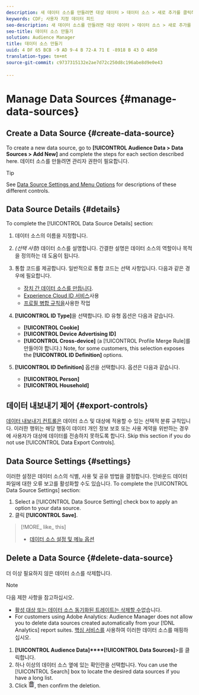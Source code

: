 ```yaml
---
description: 새 데이터 소스를 만들려면 대상 데이터 > 데이터 소스 > 새로 추가를 클릭하고 여기에 설명된 각 섹션에 대한 단계를 완료합니다. 데이터 소스를 만들려면 관리자 권한이 필요합니다.
keywords: CDF; 사용자 지정 데이터 피드
seo-description: 새 데이터 소스를 만들려면 대상 데이터 > 데이터 소스 > 새로 추가를 클릭하고 여기에 설명된 각 섹션에 대한 단계를 완료합니다. 데이터 소스를 만들려면 관리자 권한이 필요합니다.
seo-title: 데이터 소스 만들기
solution: Audience Manager
title: 데이터 소스 만들기
uuid: 4 DF 65 BCB -9 AD 9-4 B 72-A 71 E -8918 B 43 D 4850
translation-type: tm+mt
source-git-commit: c9737315132e2ae7d72c250d8c196abe8d9e0e43

---
```



# Manage Data Sources {#manage-data-sources}

## Create a Data Source {#create-data-source}

To create a new data source, go to **[!UICONTROL Audience Data > Data Sources > Add New]** and complete the steps for each section described here. 데이터 소스를 만들려면 관리자 권한이 필요합니다.

<!-- create-datasource.xml -->

>[!TIP]
>
>See [Data Source Settings and Menu Options](../features/datasources-list-and-settings.md#settings-menu-options) for descriptions of these different controls.

## Data Source Details {#details}

To complete the [!UICONTROL Data Source Details] section:

1. 데이터 소스의 이름을 지정합니다.
1. *(선택 사항)* 데이터 소스를 설명합니다. 간결한 설명은 데이터 소스의 역할이나 목적을 정의하는 데 도움이 됩니다.
1. 통합 코드를 제공합니다. 일반적으로 통합 코드는 선택 사항입니다. 다음과 같은 경우에 필요합니다.

   * [장치 간 데이터 소스를 만듭니다](../features/profile-merge-rules/merge-rules-start.md#create-data-source).
   * [Experience Cloud ID 서비스](https://marketing.adobe.com/resources/help/en_US/mcvid/)사용
   * [프로필 병합 규칙을](../features/profile-merge-rules/merge-rules-start.md)사용한 작업

1. **[!UICONTROL ID Type]**&#x200B;을 선택합니다. ID 유형 옵션은 다음과 같습니다.

   * **[!UICONTROL Cookie]**
   * **[!UICONTROL Device Advertising ID]**
   * **[!UICONTROL Cross-device]** (a [!UICONTROL Profile Merge Rule]를 만들어야 합니다.) Note, for some customers, this selection exposes the **[!UICONTROL ID Definition]** options.

1. **[!UICONTROL ID Definition]** 옵션을 선택합니다. 옵션은 다음과 같습니다.

   * **[!UICONTROL Person]**
   * **[!UICONTROL Household]**

## 데이터 내보내기 제어 {#export-controls}

[데이터 내보내기 컨트롤은](../features/data-export-controls.md) 데이터 소스 및 대상에 적용할 수 있는 선택적 분류 규칙입니다. 이러한 행위는 해당 행동이 데이터 개인 정보 보호 또는 사용 계약을 위반하는 경우에 사용자가 대상에 데이터를 전송하지 못하도록 합니다. Skip this section if you do not use [!UICONTROL Data Export Controls].

## Data Source Settings {#settings}

이러한 설정은 데이터 소스의 식별, 사용 및 공유 방법을 결정합니다. 인바운드 데이터 파일에 대한 오류 보고를 활성화할 수도 있습니다. To complete the [!UICONTROL Data Source Settings] section:

1. Select a [!UICONTROL Data Source Setting] check box to apply an option to your data source.
2. 클릭 **[!UICONTROL Save]**.

>[!MORE_ like_ this]
>
>* [데이터 소스 설정 및 메뉴 옵션](../features/datasources-list-and-settings.md#settings-menu-options)


## Delete a Data Source {#delete-data-source}

<!-- t_datasource_delete.xml -->

더 이상 필요하지 않은 데이터 소스를 삭제합니다.

>[!NOTE]
>
>다음 제한 사항을 참고하십시오.
>
>* [활성 대상 또는 데이터 소스 동기화된 트레이트는 삭제할 수](../features/traits/client-activity-synced-audience-traits.md)없습니다.
>* For customers using Adobe Analytics: Audience Manager does not allow you to delete data sources created automatically from your [!DNL Analytics] report suites. [핵심 서비스를](https://marketing.adobe.com/resources/help/en_US/mcloud/) 사용하여 이러한 데이터 소스를 매핑하십시오.


1. **[!UICONTROL Audience Data]****[!UICONTROL Data Sources]**&gt;를 클릭합니다.
1. 하나 이상의 데이터 소스 옆에 있는 확인란을 선택합니다.
You can use the [!UICONTROL Search] box to locate the desired data sources if you have a long list.
1. Click  ![](assets/icon_trash.png), then confirm the deletion.